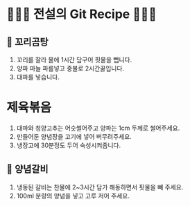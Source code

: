 # 👨🏻‍🍳 전설의 Git Recipe 👩🏻‍🍳

## 🍲 꼬리곰탕

1. 꼬리를 잘라 물에 1시간 담구어 핏물을 뺍니다.
2. 양파 마늘 파를넣고 중불로 2시간끓입니다.
3. 대파를 넣습니다.

# 제육볶음

1. 대파와 청양고추는 어슷썰어주고 양파는 1cm 두께로 썰어주세요.
2. 만들어둔 양념장을 고기에 넣어 버무려주세요.
3. 냉장고에 30분정도 두어 숙성시켜줍니다.

## 🥩 양념갈비

1. 냉동된 갈비는 찬물에 2~3시간 담가 해동하면서 핏물을 빼 주세요.
2. 100ml 분량의 양념을 넣고 고루 저어 주세요.
